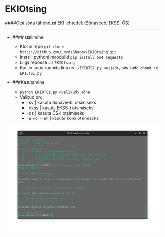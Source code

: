 # EKIOtsing
####Otsi sõna tähendust EKI lehtedelt (Sõnaveeb, EKSS, ÕS)  

---
- ###Installimine
    - Klooni repo
    ``git clone https://github.com/LordzShadow/EKIOtsing.git``
    - Installi pythoni moodulid ``pip install bs4 requests``
    - Liigu reposse ``cd EKIOtsing``
    - Kui on soov runnida linuxis ``./EKIOTSI.py <asjad>``, siis ``sudo chmod +x EKIOTSI.py``

- ###Kasutamine
    - ``python EKIOTSI.py <valikud> sõna``
    - Valikud on:
        - -sv | kasuta Sõnaveebi otsimiseks
        - -ekss | kasuta EKSS-i otsimiseks
        - -os | kasuta ÕS-i otsimiseks
        - -a või --all | kasuta kõiki otsimiseks

![See mingi näidis pilt jah loomulikult](näidis.png)
